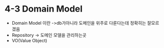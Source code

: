 # 4-3 Domain Model

* Domain Model 이란  ->db가아니라 도메인을 위주로 다룬다는데 정확히는 잘모르겠음
* Repository -> 도메인 모델을 관리하는곳
* VO(Value Object)
